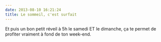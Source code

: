 ```yaml
---
date: 2013-08-10 16:21:24
title: Le sommeil, c'est surfait
---
```


Et puis un bon petit réveil à 5h le samedi ET le dimanche, ça te permet de profiter vraiment à fond de ton week-end.
